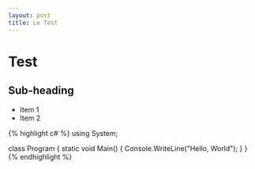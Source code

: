 ```yaml
---
layout: post
title: Le Test
---
```


# Test #

## Sub-heading ##

-   Item 1
-   Item 2

{% highlight c# %}
using System;

class Program
{
    static void Main()
    {
        Console.WriteLine("Hello, World");
    }
}
{% endhighlight %}


